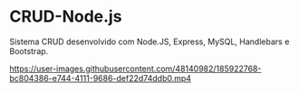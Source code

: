 # CRUD-Node.js
Sistema CRUD desenvolvido com Node.JS, Express, MySQL, Handlebars e Bootstrap.


https://user-images.githubusercontent.com/48140982/185922768-bc804386-e744-4111-9686-def22d74ddb0.mp4

